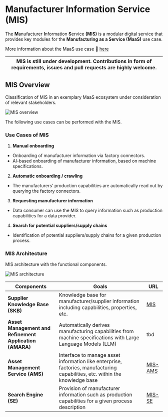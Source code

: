 # Manufacturer Information Service (MIS)

The **M**anufacturer **I**nformation **S**ervice **(MIS)** is a modular digital service that provides key modules for the **Manufacturing as a Service (MaaS)** use case.

More information about the MaaS use case :blue_book: [here](https://eclipse-tractusx.github.io/docs-kits/kits/Manufacturing%20as%20a%20Service%20Kit/Adoption%20View%20MaaS%20KIT#usecase--domain-explanation)

| MIS is still under development. Contributions in form of requirements, issues and pull requests are highly welcome. |
|-----------------------------|

## MIS Overview

Classification of MIS in an exemplary MaaS ecosystem under consideration of relevant stakeholders.

![MIS overview](/assets/images/MIS_Overview.PNG)

The following use cases can be performed with the MIS.

### Use Cases of MIS
1. **Manual onboarding**
- Onboarding of manufacturer information via factory connectors.
- AI-based onboarding of manufacturer information, based on machine specifications.
2. **Automatic onboarding / crawling**
- The manufacturers' production capabilities are automatically read out by querying the factory connectors.
3. **Requesting manufacturer information**
- Data consumer can use the MIS to query information such as production capabilities for a data provider.
4. **Search for potential suppliers/supply chains**
- Identification of potential suppliers/supply chains for a given production process.

### MIS Architecture

MIS architecture with the functional components.

![MIS architecture](/assets/images/MIS_Architecture.PNG) 

| Components    | Goals         | URL           |
| ------------- | ------------- | ------------- |
| **Supplier Knowledge Base (SKB)** | Knowledge base for manufacturer/supplier information including capabilities, properties, etc. | [MIS](https://github.com/FraunhoferIOSB/MIS)  |
| **Asset Management and Refinement Application (AMARA)**  | Automatically derives manufacturing capabilities from machine specifications with Large Language Models (LLM)  | tbd  |
| **Asset Management Service (AMS)**  | Interface to manage asset information like enterprise, factories, manufacturing capabilities, etc. within the knowledge base |[MIS-AMS](https://github.com/FraunhoferIOSB/MIS-AMS)  |
| **Search Engine (SE)**  | Provision of manufacturer information such as production capabilities for a given process description  | [MIS-SE](https://github.com/FraunhoferIOSB/MIS-SE)  |

